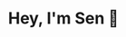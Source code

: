 




<div align="center">
  <h1 align="center">Hey, I'm Sen 👋</h1><br>
</div>

<br>




<!--<div align="center">-->
<!--    <img src="https://skillicons.dev/icons?i=js" height="30" alt="javascript logo"  />-->
<!--    <img width="14" />-->
<!--    <img src="https://skillicons.dev/icons?i=ts" height="30" alt="typescript logo"  />-->
<!--    <img width="14" />-->
<!--    <img src="https://skillicons.dev/icons?i=vite" height="30" alt="vite logo"  />-->
<!--    <img width="14" />-->
<!--    <img src="https://skillicons.dev/icons?i=alpinejs" height="30" alt="alpinelinux logo"  />-->
<!--    <img width="14" />-->
<!--    <img src="https://skillicons.dev/icons?i=vue" height="30" alt="vuejs logo"  />-->
<!--    <img width="14" />-->
<!--    <img src="https://skillicons.dev/icons?i=mysql" height="30" alt="mysql logo"  />-->
<!--    <img width="14" />-->
<!--    <img src="https://skillicons.dev/icons?i=tailwind" height="30" alt="tailwindcss logo"  />-->
<!--    <img width="14" />-->
<!--    <img src="https://skillicons.dev/icons?i=sass" height="30" alt="sass logo"  />-->
<!--    <img width="14" />-->
<!--    <img src="https://skillicons.dev/icons?i=css" height="30" alt="css3 logo"  />-->
<!--    <img width="14" />-->
<!--    <img src="https://skillicons.dev/icons?i=html" height="30" alt="html5 logo"  />-->
<!--    <img width="14" />-->
<!--    <img src="https://skillicons.dev/icons?i=gulp" height="30" alt="gulp logo"  />-->
<!--</div>
    

